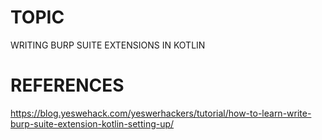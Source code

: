 # TOPIC
WRITING BURP SUITE EXTENSIONS IN KOTLIN

# REFERENCES
https://blog.yeswehack.com/yeswerhackers/tutorial/how-to-learn-write-burp-suite-extension-kotlin-setting-up/
